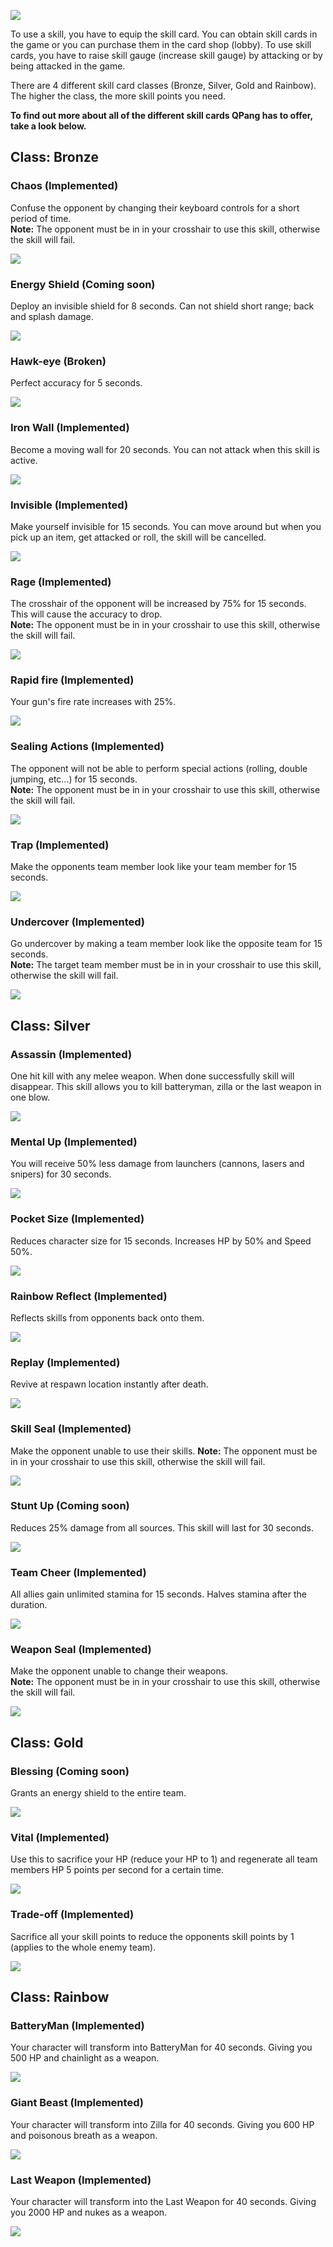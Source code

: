 ![](https://github.com/YestinJarrett/qpang-essence-emulator/raw/master/wiki/skillcards/images/loading-01a.png)

To use a skill, you have to equip the skill card. You can obtain skill cards in the game or you can purchase them in the card shop (lobby). 
To use skill cards, you have to raise skill gauge (increase skill gauge) by attacking or by being attacked in the game. 

There are 4 different skill card classes (Bronze, Silver, Gold and Rainbow). The higher the class, the more skill points you need.

__To find out more about all of the different skill cards QPang has to offer, take a look below.__

## Class: Bronze
### Chaos (Implemented)
Confuse the opponent by changing their keyboard controls for a short period of time.       
**Note:** The opponent must be in in your crosshair to use this skill, otherwise the skill will fail.

![](https://github.com/YestinJarrett/qpang-essence-emulator/raw/master/wiki/skillcards/images/card_skill_0026_s.png)

### Energy Shield (Coming soon)
Deploy an invisible shield for 8 seconds. Can not shield short range; back and splash damage.

![](https://github.com/YestinJarrett/qpang-essence-emulator/raw/master/wiki/skillcards/images/card_skill_0011_s.png)   

### Hawk-eye (Broken)        
Perfect accuracy for 5 seconds.

![](https://github.com/YestinJarrett/qpang-essence-emulator/raw/master/wiki/skillcards/images/card_skill_0001_s.png)    

### Iron Wall (Implemented)
Become a moving wall for 20 seconds. You can not attack when this skill is active.      

![](https://github.com/YestinJarrett/qpang-essence-emulator/raw/master/wiki/skillcards/images/card_skill_0006_s.png)     

### Invisible (Implemented)
Make yourself invisible for 15 seconds. You can move around but when you pick up an item, get attacked or roll, the skill will be cancelled.

![](https://github.com/YestinJarrett/qpang-essence-emulator/raw/master/wiki/skillcards/images/card_skill_0016_s.png)

### Rage (Implemented)        
The crosshair of the opponent will be increased by 75% for 15 seconds. This will cause the accuracy to drop.       
**Note:** The opponent must be in in your crosshair to use this skill, otherwise the skill will fail.

![](https://github.com/YestinJarrett/qpang-essence-emulator/raw/master/wiki/skillcards/images/card_skill_0003_s.png)   
       
### Rapid fire (Implemented)          
Your gun's fire rate increases with 25%.

![](https://github.com/YestinJarrett/qpang-essence-emulator/raw/master/wiki/skillcards/images/card_skill_0002_s.png)                   

### Sealing Actions (Implemented)        
The opponent will not be able to perform special actions (rolling, double jumping, etc...) for 15 seconds.      
**Note:** The opponent must be in in your crosshair to use this skill, otherwise the skill will fail.

![](https://github.com/YestinJarrett/qpang-essence-emulator/raw/master/wiki/skillcards/images/card_skill_0004_s.png)     

### Trap (Implemented)
Make the opponents team member look like your team member for 15 seconds.

![](https://github.com/YestinJarrett/qpang-essence-emulator/raw/master/wiki/skillcards/images/card_skill_0025_s.png)

### Undercover (Implemented)
Go undercover by making a team member look like the opposite team for 15 seconds.      
**Note:** The target team member must be in in your crosshair to use this skill, otherwise the skill will fail.

![](https://github.com/YestinJarrett/qpang-essence-emulator/raw/master/wiki/skillcards/images/card_skill_0024_s.png)

## Class: Silver
### Assassin (Implemented)
One hit kill with any melee weapon. When done successfully skill will disappear. This skill allows you to kill batteryman, zilla or the last weapon in one blow.

![](https://github.com/YestinJarrett/qpang-essence-emulator/raw/master/wiki/skillcards/images/card_skill_0005_s.png)

### Mental Up (Implemented)
You will receive 50% less damage from launchers (cannons, lasers and snipers) for 30 seconds.

![](https://github.com/YestinJarrett/qpang-essence-emulator/raw/master/wiki/skillcards/images/card_skill_0012_s.png)

### Pocket Size (Implemented)
Reduces character size for 15 seconds. Increases HP by 50% and Speed 50%.

![](https://github.com/YestinJarrett/qpang-essence-emulator/raw/master/wiki/skillcards/images/card_skill_0007_s.png)

### Rainbow Reflect (Implemented)
Reflects skills from opponents back onto them.

![](https://github.com/YestinJarrett/qpang-essence-emulator/raw/master/wiki/skillcards/images/card_skill_0013_s.png)

### Replay (Implemented)
Revive at respawn location instantly after death.

![](https://github.com/YestinJarrett/qpang-essence-emulator/raw/master/wiki/skillcards/images/card_skill_0014_s.png)

### Skill Seal (Implemented)
Make the opponent unable to use their skills.
**Note:** The opponent must be in in your crosshair to use this skill, otherwise the skill will fail.

![](https://github.com/YestinJarrett/qpang-essence-emulator/raw/master/wiki/skillcards/images/card_skill_0017_s.png)

### Stunt Up (Coming soon)
Reduces 25% damage from all sources. This skill will last for 30 seconds.

![](https://github.com/YestinJarrett/qpang-essence-emulator/raw/master/wiki/skillcards/images/card_skill_0015_s.png)

### Team Cheer (Implemented)
All allies gain unlimited stamina for 15 seconds. Halves stamina after the duration.

![](https://github.com/YestinJarrett/qpang-essence-emulator/raw/master/wiki/skillcards/images/card_skill_0019_s.png)

### Weapon Seal (Implemented)
Make the opponent unable to change their weapons.      
**Note:** The opponent must be in in your crosshair to use this skill, otherwise the skill will fail.

![](https://github.com/YestinJarrett/qpang-essence-emulator/raw/master/wiki/skillcards/images/card_skill_0018_s.png)

## Class: Gold
### Blessing (Coming soon)
Grants an energy shield to the entire team.

![](https://github.com/YestinJarrett/qpang-essence-emulator/raw/master/wiki/skillcards/images/card_skill_0022_s.png)

### Vital (Implemented)
Use this to sacrifice your HP (reduce your HP to 1) and regenerate all team members HP 5 points per second for a certain time. 

![](https://github.com/YestinJarrett/qpang-essence-emulator/raw/master/wiki/skillcards/images/card_skill_0023_s.png)

### Trade-off (Implemented)
Sacrifice all your skill points to reduce the opponents skill points by 1 (applies to the whole enemy team).   

![](https://github.com/YestinJarrett/qpang-essence-emulator/raw/master/wiki/skillcards/images/card_skill_0021_s.png)

## Class: Rainbow
### BatteryMan (Implemented)
Your character will transform into BatteryMan for 40 seconds. Giving you 500 HP and chainlight as a weapon.

![](https://github.com/YestinJarrett/qpang-essence-emulator/raw/master/wiki/skillcards/images/card_skill_0008_s.png)

### Giant Beast (Implemented)
Your character will transform into Zilla for 40 seconds. Giving you 600 HP and poisonous breath as a weapon.

![](https://github.com/YestinJarrett/qpang-essence-emulator/raw/master/wiki/skillcards/images/card_skill_0009_s.png)

### Last Weapon (Implemented)
Your character will transform into the Last Weapon for 40 seconds. Giving you 2000 HP and nukes as a weapon.

![](https://github.com/YestinJarrett/qpang-essence-emulator/raw/master/wiki/skillcards/images/card_skill_0010_s.png)
